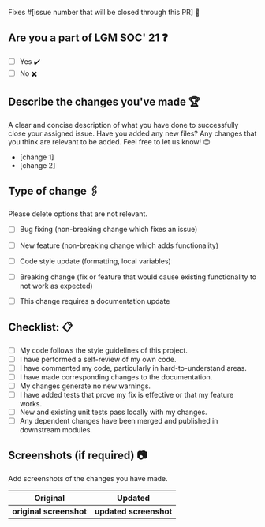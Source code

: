 Fixes #[issue number that will be closed through this PR] 🔐

## Are you a part of LGM SOC' 21 ❓
- [ ] Yes ✔️
- [ ] No ✖️
## Describe the changes you've made 🏆
A clear and concise description of what you have done to successfully close your assigned issue. Have you added any new files? Any changes that you think are relevant to be added. Feel free to let us know! 😊

* [change 1]
* [change 2]


## Type of change 🖇️

Please delete options that are not relevant.
<!--
Example how to mark a checkbox :-
- [x] My code follows the code style of this project.
-->
- [ ] Bug fixing (non-breaking change which fixes an issue)
- [ ] New feature (non-breaking change which adds functionality)
- [ ] Code style update (formatting, local variables)
- [ ] Breaking change (fix or feature that would cause existing functionality to not work as expected)
- [ ] This change requires a documentation update


## Checklist: 📋
<!--
Example how to mark a checkbox :-
- [x] My code follows the code style of this project.
-->
- [ ] My code follows the style guidelines of this project.
- [ ] I have performed a self-review of my own code.
- [ ] I have commented my code, particularly in hard-to-understand areas.
- [ ] I have made corresponding changes to the documentation.
- [ ] My changes generate no new warnings.
- [ ] I have added tests that prove my fix is effective or that my feature works.
- [ ] New and existing unit tests pass locally with my changes.
- [ ] Any dependent changes have been merged and published in downstream modules.

## Screenshots (if required) 📷

Add screenshots of the changes you have made.
<!--
Add before and after screenshots of the project.
-->

 Original           | Updated
 :--------------------: |:--------------------:
 **original screenshot**  | <b>updated screenshot </b> |
